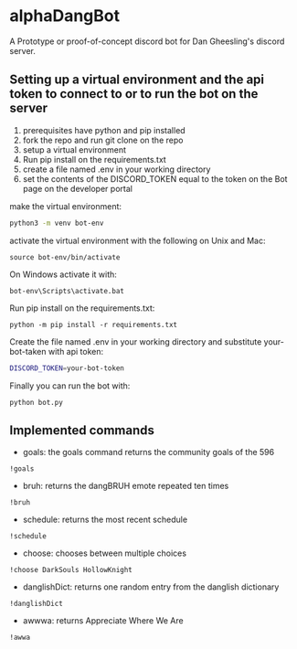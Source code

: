 # alphaDangBot
A Prototype or proof-of-concept discord bot for Dan Gheesling's discord server. 


## Setting up a virtual environment and the api token to connect to or to run the bot on the server

1. prerequisites have python and pip installed
2. fork the repo and run git clone on the repo
3. setup a virtual environment
4. Run pip install on the requirements.txt
5. create a file named .env in your working directory
6. set the contents of the DISCORD_TOKEN equal to the token on the Bot page on the developer portal


make the virtual environment:
``` bash
python3 -m venv bot-env
```
activate the virtual environment with the following on Unix and Mac:
```
source bot-env/bin/activate
```
On Windows activate it with:
```
bot-env\Scripts\activate.bat
```

Run pip install on the requirements.txt:
```
python -m pip install -r requirements.txt
```

Create the file named .env in your working directory and substitute your-bot-taken with api token:
```bash
DISCORD_TOKEN=your-bot-token
```

Finally you can run the bot with:
```
python bot.py
```

## Implemented commands

* goals: the goals command returns the community goals of the 596
```
!goals
```
* bruh: returns the dangBRUH emote repeated ten times
```
!bruh
```
* schedule: returns the most recent schedule
```
!schedule
```

* choose: chooses between multiple choices
```
!choose DarkSouls HollowKnight
```
* danglishDict: returns one random entry from the danglish dictionary
```
!danglishDict
```
* awwwa: returns Appreciate Where We Are
```
!awwa
```